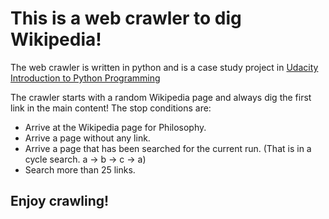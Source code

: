 # This is a web crawler to dig Wikipedia!

The web crawler is written in python and is a case study project in [Udacity Introduction to Python Programming](https://www.udacity.com/course/introduction-to-python--ud1110)

The crawler starts with a random Wikipedia page and always dig the first link in the main content! The stop conditions are:
	
* 	Arrive at the Wikipedia page for Philosophy.
* 	Arrive a page without any link.
* 	Arrive a page that has been searched for the current run. (That is in a cycle search. a -> b -> c -> a)
* 	Search more than 25 links.

## Enjoy crawling!